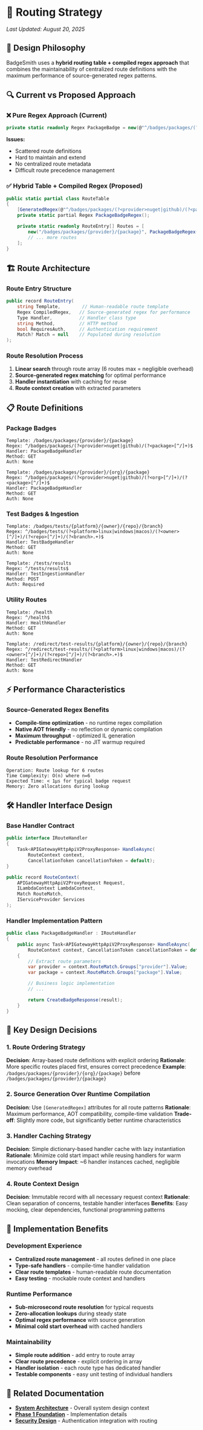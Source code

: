 # 🚦 Routing Strategy

*Last Updated: August 20, 2025*

## 🎯 Design Philosophy

BadgeSmith uses a **hybrid routing table + compiled regex approach** that combines the maintainability of centralized route definitions with the maximum performance of source-generated regex patterns.

## 🔍 Current vs Proposed Approach

### ❌ Pure Regex Approach (Current)

```csharp
private static readonly Regex PackageBadge = new(@"^/badges/packages/(?<provider>nuget|github)/(?:(?<org>[^/]+)/)?(?<package>[^/]+)$");
```

**Issues:**

- Scattered route definitions
- Hard to maintain and extend
- No centralized route metadata
- Difficult route precedence management

### ✅ Hybrid Table + Compiled Regex (Proposed)

```csharp
public static partial class RouteTable
{
    [GeneratedRegex(@"^/badges/packages/(?<provider>nuget|github)/(?<package>[^/]+)$")]
    private static partial Regex PackageBadgeRegex();

    private static readonly RouteEntry[] Routes = [
        new("/badges/packages/{provider}/{package}", PackageBadgeRegex(), typeof(PackageBadgeHandler), "GET", RequiresAuth: false),
        // ... more routes
    ];
}
```

## 🏗️ Route Architecture

### Route Entry Structure

```csharp
public record RouteEntry(
    string Template,        // Human-readable route template
    Regex CompiledRegex,   // Source-generated regex for performance
    Type Handler,          // Handler class type
    string Method,         // HTTP method
    bool RequiresAuth,     // Authentication requirement
    Match? Match = null    // Populated during resolution
);
```

### Route Resolution Process

1. **Linear search** through route array (6 routes max = negligible overhead)
2. **Source-generated regex matching** for optimal performance
3. **Handler instantiation** with caching for reuse
4. **Route context creation** with extracted parameters

## 📋 Route Definitions

### Package Badges

```
Template: /badges/packages/{provider}/{package}
Regex: ^/badges/packages/(?<provider>nuget|github)/(?<package>[^/]+)$
Handler: PackageBadgeHandler
Method: GET
Auth: None

Template: /badges/packages/{provider}/{org}/{package}
Regex: ^/badges/packages/(?<provider>nuget|github)/(?<org>[^/]+)/(?<package>[^/]+)$
Handler: PackageBadgeHandler
Method: GET
Auth: None
```

### Test Badges & Ingestion

```
Template: /badges/tests/{platform}/{owner}/{repo}/{branch}
Regex: ^/badges/tests/(?<platform>linux|windows|macos)/(?<owner>[^/]+)/(?<repo>[^/]+)/(?<branch>.+)$
Handler: TestBadgeHandler
Method: GET
Auth: None

Template: /tests/results
Regex: ^/tests/results$
Handler: TestIngestionHandler
Method: POST
Auth: Required
```

### Utility Routes

```
Template: /health
Regex: ^/health$
Handler: HealthHandler
Method: GET
Auth: None

Template: /redirect/test-results/{platform}/{owner}/{repo}/{branch}
Regex: ^/redirect/test-results/(?<platform>linux|windows|macos)/(?<owner>[^/]+)/(?<repo>[^/]+)/(?<branch>.+)$
Handler: TestRedirectHandler
Method: GET
Auth: None
```

## ⚡ Performance Characteristics

### Source-Generated Regex Benefits

- **Compile-time optimization** - no runtime regex compilation
- **Native AOT friendly** - no reflection or dynamic compilation
- **Maximum throughput** - optimized IL generation
- **Predictable performance** - no JIT warmup required

### Route Resolution Performance

```
Operation: Route lookup for 6 routes
Time Complexity: O(n) where n=6
Expected Time: < 1μs for typical badge request
Memory: Zero allocations during lookup
```

## 🛠️ Handler Interface Design

### Base Handler Contract

```csharp
public interface IRouteHandler
{
    Task<APIGatewayHttpApiV2ProxyResponse> HandleAsync(
        RouteContext context,
        CancellationToken cancellationToken = default);
}

public record RouteContext(
    APIGatewayHttpApiV2ProxyRequest Request,
    ILambdaContext LambdaContext,
    Match RouteMatch,
    IServiceProvider Services
);
```

### Handler Implementation Pattern

```csharp
public class PackageBadgeHandler : IRouteHandler
{
    public async Task<APIGatewayHttpApiV2ProxyResponse> HandleAsync(
        RouteContext context, CancellationToken cancellationToken = default)
    {
        // Extract route parameters
        var provider = context.RouteMatch.Groups["provider"].Value;
        var package = context.RouteMatch.Groups["package"].Value;

        // Business logic implementation
        // ...

        return CreateBadgeResponse(result);
    }
}
```

## 🎯 Key Design Decisions

### 1. Route Ordering Strategy

**Decision**: Array-based route definitions with explicit ordering
**Rationale**: More specific routes placed first, ensures correct precedence
**Example**: `/badges/packages/{provider}/{org}/{package}` before `/badges/packages/{provider}/{package}`

### 2. Source Generation Over Runtime Compilation

**Decision**: Use `[GeneratedRegex]` attributes for all route patterns
**Rationale**: Maximum performance, AOT compatibility, compile-time validation
**Trade-off**: Slightly more code, but significantly better runtime characteristics

### 3. Handler Caching Strategy

**Decision**: Simple dictionary-based handler cache with lazy instantiation
**Rationale**: Minimize cold start impact while reusing handlers for warm invocations
**Memory Impact**: ~6 handler instances cached, negligible memory overhead

### 4. Route Context Design

**Decision**: Immutable record with all necessary request context
**Rationale**: Clean separation of concerns, testable handler interfaces
**Benefits**: Easy mocking, clear dependencies, functional programming patterns

## 🚀 Implementation Benefits

### Development Experience

- **Centralized route management** - all routes defined in one place
- **Type-safe handlers** - compile-time handler validation
- **Clear route templates** - human-readable route documentation
- **Easy testing** - mockable route context and handlers

### Runtime Performance

- **Sub-microsecond route resolution** for typical requests
- **Zero-allocation lookups** during steady state
- **Optimal regex performance** with source generation
- **Minimal cold start overhead** with cached handlers

### Maintainability

- **Simple route addition** - add entry to route array
- **Clear route precedence** - explicit ordering in array
- **Handler isolation** - each route type has dedicated handler
- **Testable components** - easy unit testing of individual handlers

## 🔗 Related Documentation

- **[System Architecture](01-system-architecture.md)** - Overall system design context
- **[Phase 1 Foundation](../03-implementation/Phase-1-foundation.md)** - Implementation details
- **[Security Design](03-security-design.md)** - Authentication integration with routing

